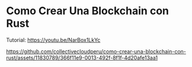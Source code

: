 # Como Crear Una Blockchain con Rust
Tutorial: [https://youtu.be/NarBox1LkYc ](https://blog.nubecolectiva.com/como-crear-una-blockchain-con-rust/)

https://github.com/collectivecloudperu/como-crear-una-blockchain-con-rust/assets/11830789/366f11e9-0013-492f-8f1f-4d20afe13aa1
